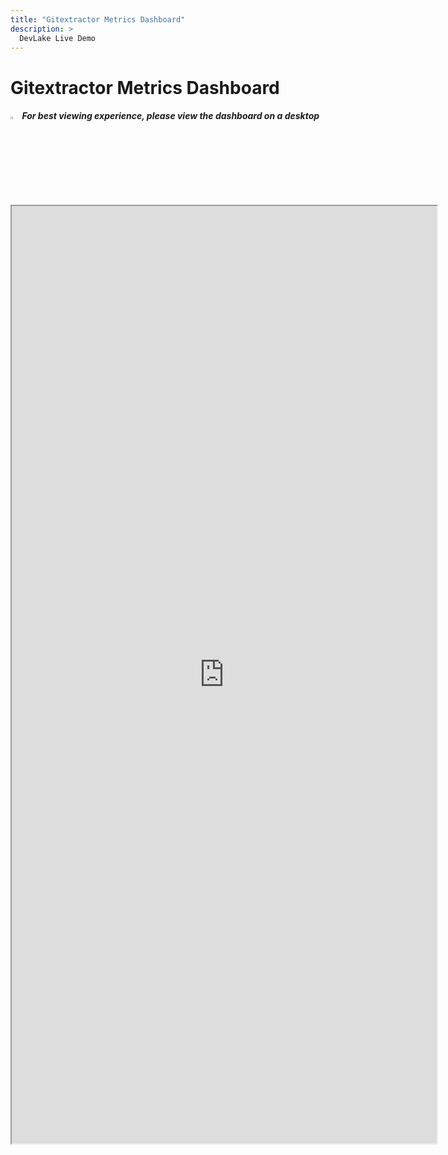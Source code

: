 ```yaml
---
title: "Gitextractor Metrics Dashboard"
description: >
  DevLake Live Demo
---
```


# Gitextractor Metrics Dashboard

<div className="info">
  <h5>
    <img
      src="https://user-images.githubusercontent.com/84442212/197146839-c2d116e6-e0b8-40a0-bb29-e51fb4805a81.png"
      alt=""
      width="3%"
    /> For best viewing experience, please view the dashboard on a desktop
  </h5>
</div>

<iframe src="https://grafana-lake.demo.devlake.io/grafana/goto/x1lKtlSVz?orgId=1" width="135%" height="1500px"></iframe>
